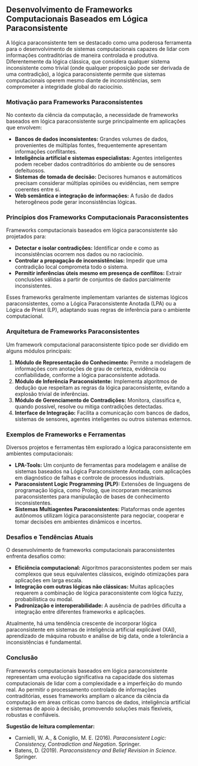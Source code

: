 
## Desenvolvimento de Frameworks Computacionais Baseados em Lógica Paraconsistente

A lógica paraconsistente tem se destacado como uma poderosa ferramenta para o desenvolvimento de sistemas computacionais capazes de lidar com informações contraditórias de maneira controlada e produtiva. Diferentemente da lógica clássica, que considera qualquer sistema inconsistente como trivial (onde qualquer proposição pode ser derivada de uma contradição), a lógica paraconsistente permite que sistemas computacionais operem mesmo diante de inconsistências, sem comprometer a integridade global do raciocínio.

### Motivação para Frameworks Paraconsistentes

No contexto da ciência da computação, a necessidade de frameworks baseados em lógica paraconsistente surge principalmente em aplicações que envolvem:

- **Bancos de dados inconsistentes:** Grandes volumes de dados, provenientes de múltiplas fontes, frequentemente apresentam informações conflitantes.
- **Inteligência artificial e sistemas especialistas:** Agentes inteligentes podem receber dados contraditórios do ambiente ou de sensores defeituosos.
- **Sistemas de tomada de decisão:** Decisores humanos e automáticos precisam considerar múltiplas opiniões ou evidências, nem sempre coerentes entre si.
- **Web semântica e integração de informações:** A fusão de dados heterogêneos pode gerar inconsistências lógicas.

### Princípios dos Frameworks Computacionais Paraconsistentes

Frameworks computacionais baseados em lógica paraconsistente são projetados para:

- **Detectar e isolar contradições:** Identificar onde e como as inconsistências ocorrem nos dados ou no raciocínio.
- **Controlar a propagação de inconsistências:** Impedir que uma contradição local comprometa todo o sistema.
- **Permitir inferências úteis mesmo em presença de conflitos:** Extrair conclusões válidas a partir de conjuntos de dados parcialmente inconsistentes.

Esses frameworks geralmente implementam variantes de sistemas lógicos paraconsistentes, como a Lógica Paraconsistente Anotada (LPA) ou a Lógica de Priest (LP), adaptando suas regras de inferência para o ambiente computacional.

### Arquitetura de Frameworks Paraconsistentes

Um framework computacional paraconsistente típico pode ser dividido em alguns módulos principais:

1. **Módulo de Representação do Conhecimento:** Permite a modelagem de informações com anotações de grau de certeza, evidência ou confiabilidade, conforme a lógica paraconsistente adotada.
2. **Módulo de Inferência Paraconsistente:** Implementa algoritmos de dedução que respeitam as regras da lógica paraconsistente, evitando a explosão trivial de inferências.
3. **Módulo de Gerenciamento de Contradições:** Monitora, classifica e, quando possível, resolve ou mitiga contradições detectadas.
4. **Interface de Integração:** Facilita a comunicação com bancos de dados, sistemas de sensores, agentes inteligentes ou outros sistemas externos.

### Exemplos de Frameworks e Ferramentas

Diversos projetos e ferramentas têm explorado a lógica paraconsistente em ambientes computacionais:

- **LPA-Tools:** Um conjunto de ferramentas para modelagem e análise de sistemas baseados na Lógica Paraconsistente Anotada, com aplicações em diagnóstico de falhas e controle de processos industriais.
- **Paraconsistent Logic Programming (PLP):** Extensões de linguagens de programação lógica, como Prolog, que incorporam mecanismos paraconsistentes para manipulação de bases de conhecimento inconsistentes.
- **Sistemas Multiagentes Paraconsistentes:** Plataformas onde agentes autônomos utilizam lógica paraconsistente para negociar, cooperar e tomar decisões em ambientes dinâmicos e incertos.

### Desafios e Tendências Atuais

O desenvolvimento de frameworks computacionais paraconsistentes enfrenta desafios como:

- **Eficiência computacional:** Algoritmos paraconsistentes podem ser mais complexos que seus equivalentes clássicos, exigindo otimizações para aplicações em larga escala.
- **Integração com outras lógicas não clássicas:** Muitas aplicações requerem a combinação de lógica paraconsistente com lógica fuzzy, probabilística ou modal.
- **Padronização e interoperabilidade:** A ausência de padrões dificulta a integração entre diferentes frameworks e aplicações.

Atualmente, há uma tendência crescente de incorporar lógica paraconsistente em sistemas de inteligência artificial explicável (XAI), aprendizado de máquina robusto e análise de big data, onde a tolerância a inconsistências é fundamental.

### Conclusão

Frameworks computacionais baseados em lógica paraconsistente representam uma evolução significativa na capacidade dos sistemas computacionais de lidar com a complexidade e a imperfeição do mundo real. Ao permitir o processamento controlado de informações contraditórias, esses frameworks ampliam o alcance da ciência da computação em áreas críticas como bancos de dados, inteligência artificial e sistemas de apoio à decisão, promovendo soluções mais flexíveis, robustas e confiáveis.

**Sugestão de leitura complementar:**  
- Carnielli, W. A., & Coniglio, M. E. (2016). *Paraconsistent Logic: Consistency, Contradiction and Negation*. Springer.
- Batens, D. (2019). *Paraconsistency and Belief Revision in Science*. Springer.
```
